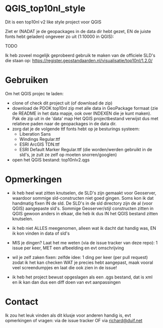 # QGIS_top10nl_style

Dit is een top10nl v2 like style project voor QGIS

Ziet er (NADAT je de geopackages in de data dir hebt gezet, EN de juiste fonts hebt geladen) ongeveer zo uit (1:10000 in QGIS):

TODO

Ik heb zoveel mogelijk geprobeerd gebruik te maken van de officiele SLD's die staan op: https://register.geostandaarden.nl/visualisatie/top10nl/1.2.0/

# Gebruiken

Om het QGIS projec te laden:

- clone of check dit project uit (of download de zip)
- download de PDOK top10nl zip met alle data in GeoPackage formaat (zie de README in het data mapje, ook over INDEXEN die je kunt maken). 
  Pak de zip uit in de 'data' map
  Het QGIS projectbestand verwijst dus met relatieve paden naar de geopackages in de data dir.
- zorg dat je de volgende ttf fonts hebt op je besturings systeem: 
  - Liberation Sans
  - Windings Regular.ttf
  - ESRI ArcGIS TDN.ttf
  - ESRI Default Marker Regular.ttf
  (die worden/werden gebruikt in de sld's, je zult ze zelf op moeten snorren/googlen)
 - open het QGIS bestand: top10nlv2.qgs
 
 # Opmerkingen
 
 - ik heb heel wat zitten knutselen, de SLD's zijn gemaakt voor Geoserver, waardoor sommige sld-constructen niet goed gingen. 
 Soms kon ik dat handmatig fixen IN de sld. De SLD's in de sld directory zijn de al (voor QGIS) aangepaste sld's.
 Sommige Geoserver/stijl constructen zitten in QGIS gewoon anders in elkaar, die heb ik dus IN het QGIS bestand zitten knutselen.
 
 - ik heb niet ALLES meegenomen, alleen wat ik dacht dat handig was, EN ik kon vinden in data of sld's
 - MIS je dingen? Laat het me weten (via de issue tracker van deze repo): 1 issue per keer, MET een afbeelding en evt omschrijving
 - wil je zelf zaken fixen: zelfde idee: 1 ding per keer (per pull request) zodat ik het kan checken WAT je precies hebt aangepast, maak vooral veel screendumpjes en laat die ook zien in de issue!
 - ik heb het project bewust opgeslagen als een .qgs bestand, dat is xml en ik kan dan dus een diff doen van evt aanpassingen
 
 # Contact
 
 Ik zou het leuk vinden als dit klusje voor anderen handig is, evt opmerkingen of vragen: via de issue tracker OF via richard@duif.net
 
 
 
 



